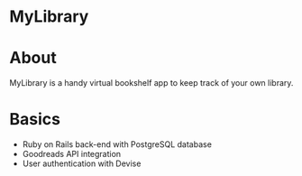 # MyLibrary

# About

MyLibrary is a handy virtual bookshelf app to keep track of your own library.

# Basics

* Ruby on Rails back-end with PostgreSQL database
* Goodreads API integration
* User authentication with Devise
